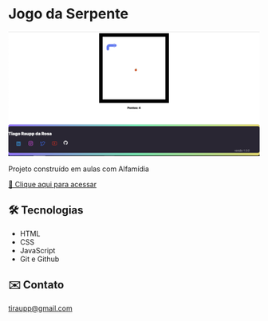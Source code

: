 # Jogo da Serpente

![preview](./github/preview.png)

Projeto construído em aulas com Alfamídia

[🔗 Clique aqui para acessar](https://tiraupp.github.io/Game-Snake/snake.html)

## 🛠 Tecnologias

- HTML
- CSS
- JavaScript
- Git e Github

## ✉️ Contato

tiraupp@gmail.com
